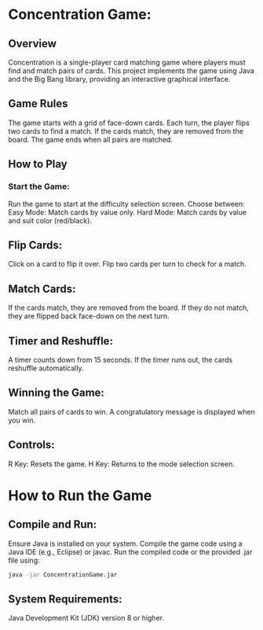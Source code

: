 # Concentration Game:

## Overview
Concentration is a single-player card matching game where players must find and match pairs of cards. This project implements the game using Java and the Big Bang library, providing an interactive graphical interface.

## Game Rules
The game starts with a grid of face-down cards.
Each turn, the player flips two cards to find a match.
If the cards match, they are removed from the board.
The game ends when all pairs are matched.






## How to Play
### Start the Game:

Run the game to start at the difficulty selection screen.
Choose between:
    Easy Mode: Match cards by value only.
    Hard Mode: Match cards by value and suit color (red/black).

## Flip Cards:

Click on a card to flip it over.
Flip two cards per turn to check for a match.

## Match Cards:

If the cards match, they are removed from the board.
If they do not match, they are flipped back face-down on the next turn.

## Timer and Reshuffle:

A timer counts down from 15 seconds.
If the timer runs out, the cards reshuffle automatically.

## Winning the Game:

Match all pairs of cards to win.
A congratulatory message is displayed when you win.

## Controls:

  R Key: Resets the game.
  H Key: Returns to the mode selection screen.

# How to Run the Game
## Compile and Run:

Ensure Java is installed on your system.
Compile the game code using a Java IDE (e.g., Eclipse) or javac.
Run the compiled code or the provided .jar file using:
```bash
java -jar ConcentrationGame.jar
```

## System Requirements:
Java Development Kit (JDK) version 8 or higher.
